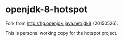 # openjdk-8-hotspot

Fork from http://hg.openjdk.java.net/jdk8 (20150526).

This is personal working copy for the hotspot project.
